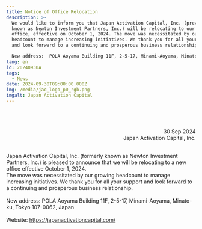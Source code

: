 ```yaml
---
title: Notice of Office Relocation
description: >-
  We would like to inform you that Japan Activation Capital, Inc. (previously
  known as Newton Investment Partners, Inc.) will be relocating to our new
  office, effective on October 1, 2024. The move was necessitated by our growing
  headcount to manage increasing initiatives. We thank you for all your support
  and look forward to a continuing and prosperous business relationship.

  New address:  POLA Aoyama Building 11F, 2-5-17, Minami-Aoyama, Minato-ku, Tokyo 107-0062, Japan
lang: en
id: 20240930A
tags:
  - News
date: 2024-09-30T09:00:00.000Z
img: /media/jac_logo_p0_rgb.png
imgalt: Japan Activation Capital
---
```


<div style="text-align: right;">
<br><br><br>
30 Sep 2024<br>Japan Activation Capital, Inc.
</div>

\
Japan Activation Capital, Inc. (formerly known as Newton Investment Partners,
Inc.) is pleased to announce that we will be relocating to a new office
effective October 1, 2024.\
The move was necessitated by our growing headcount to manage increasing
initiatives. We thank you for all your support and look forward to a continuing
and prosperous business relationship.\
\
New address: POLA Aoyama Building 11F, 2-5-17, Minami-Aoyama, Minato-ku, Tokyo
107-0062, Japan\
\
Website: <https://japanactivationcapital.com/>
